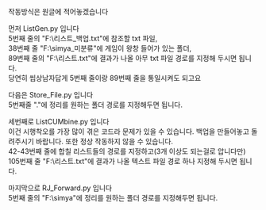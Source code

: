 작동방식은 원글에 적어놓겠습니다

먼저 ListGen.py 입니다<br>
5번째 줄의 "F:\리스트_백업.txt"에 참조할 txt 파일,<br>38번째 줄 "F:\simya\_미분류"에 게임이 왕창 들어가 있는 폴더,<br>89번째 줄의 "F:\리스트.txt"에 결과가 나올 아무 txt 파일 경로를 지정해 두시면 됩니다.<br>
당연히 씹상남자답게 5번째 줄이랑 89번째 줄을 통일시켜도 되고요

다음은 Store_File.py 입니다
<br>5번째줄 "."에 정리를 원하는 폴더 경로를 지정해두면 됩니다.

세번째로 ListCUMbine.py 입니다<br>
이건 시행착오를 가장 많이 겪은 코드라 문제가 있을 수 있습니다. 백업을 만들어놓고 돌려주시기 바랍니다. 또한 정상 작동하지 않을 수 있습니다.<br>
42-43번째 줄에 합칠 리스트들의 경로를 지정하고(3개 이상도 되는걸로 압니다만) <br>105번째 줄 "F:\리스트.txt"에 결과가 나올 텍스트 파일 경로 하나 지정해 두시면 됩니다.

마지막으로 RJ_Forward.py 입니다<br>5번째 줄의 "F:\simya"에 정리를 원하는 폴더 경로를 지정해두면 됩니다.
